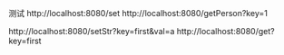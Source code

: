 

测试
http://localhost:8080/set
http://localhost:8080/getPerson?key=1

http://localhost:8080/setStr?key=first&val=a
http://localhost:8080/get?key=first